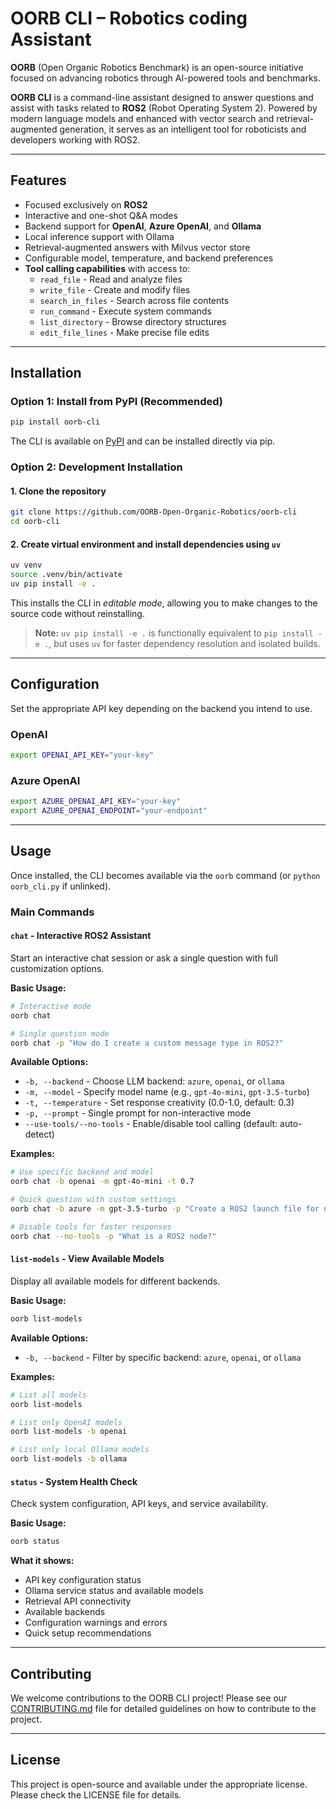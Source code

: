 # OORB CLI – Robotics coding Assistant

**OORB** (Open Organic Robotics Benchmark) is an open-source initiative focused on advancing robotics through AI-powered tools and benchmarks. 

**OORB CLI** is a command-line assistant designed to answer questions and assist with tasks related to **ROS2** (Robot Operating System 2). Powered by modern language models and enhanced with vector search and retrieval-augmented generation, it serves as an intelligent tool for roboticists and developers working with ROS2.

---

## Features

* Focused exclusively on **ROS2**
* Interactive and one-shot Q&A modes
* Backend support for **OpenAI**, **Azure OpenAI**, and **Ollama**
* Local inference support with Ollama
* Retrieval-augmented answers with Milvus vector store
* Configurable model, temperature, and backend preferences
* **Tool calling capabilities** with access to:
  - `read_file` - Read and analyze files
  - `write_file` - Create and modify files
  - `search_in_files` - Search across file contents
  - `run_command` - Execute system commands
  - `list_directory` - Browse directory structures
  - `edit_file_lines` - Make precise file edits

---

## Installation

### Option 1: Install from PyPI (Recommended)

```bash
pip install oorb-cli
```

The CLI is available on [PyPI](https://pypi.org/project/oorb-cli/) and can be installed directly via pip.

### Option 2: Development Installation

#### 1. Clone the repository

```bash
git clone https://github.com/OORB-Open-Organic-Robotics/oorb-cli
cd oorb-cli
```

#### 2. Create virtual environment and install dependencies using `uv`

```bash
uv venv
source .venv/bin/activate
uv pip install -e .
```

This installs the CLI in *editable mode*, allowing you to make changes to the source code without reinstalling.

> **Note:** `uv pip install -e .` is functionally equivalent to `pip install -e .`, but uses `uv` for faster dependency resolution and isolated builds.

---

## Configuration

Set the appropriate API key depending on the backend you intend to use.

### OpenAI

```bash
export OPENAI_API_KEY="your-key"
```

### Azure OpenAI

```bash
export AZURE_OPENAI_API_KEY="your-key"
export AZURE_OPENAI_ENDPOINT="your-endpoint"
```

---

## Usage

Once installed, the CLI becomes available via the `oorb` command (or `python oorb_cli.py` if unlinked).

### Main Commands

#### `chat` - Interactive ROS2 Assistant

Start an interactive chat session or ask a single question with full customization options.

**Basic Usage:**
```bash
# Interactive mode
oorb chat

# Single question mode
oorb chat -p "How do I create a custom message type in ROS2?"
```

**Available Options:**
- `-b, --backend` - Choose LLM backend: `azure`, `openai`, or `ollama`
- `-m, --model` - Specify model name (e.g., `gpt-4o-mini`, `gpt-3.5-turbo`)
- `-t, --temperature` - Set response creativity (0.0-1.0, default: 0.3)
- `-p, --prompt` - Single prompt for non-interactive mode
- `--use-tools/--no-tools` - Enable/disable tool calling (default: auto-detect)

**Examples:**
```bash
# Use specific backend and model
oorb chat -b openai -m gpt-4o-mini -t 0.7

# Quick question with custom settings
oorb chat -b azure -m gpt-3.5-turbo -p "Create a ROS2 launch file for navigation"

# Disable tools for faster responses
oorb chat --no-tools -p "What is a ROS2 node?"
```

#### `list-models` - View Available Models

Display all available models for different backends.

**Basic Usage:**
```bash
oorb list-models
```

**Available Options:**
- `-b, --backend` - Filter by specific backend: `azure`, `openai`, or `ollama`

**Examples:**
```bash
# List all models
oorb list-models

# List only OpenAI models
oorb list-models -b openai

# List only local Ollama models
oorb list-models -b ollama
```

#### `status` - System Health Check

Check system configuration, API keys, and service availability.

**Basic Usage:**
```bash
oorb status
```

**What it shows:**
- API key configuration status
- Ollama service status and available models
- Retrieval API connectivity
- Available backends
- Configuration warnings and errors
- Quick setup recommendations

---

## Contributing

We welcome contributions to the OORB CLI project! Please see our [CONTRIBUTING.md](CONTRIBUTING.md) file for detailed guidelines on how to contribute to the project.

---

## License

This project is open-source and available under the appropriate license. Please check the LICENSE file for details.
